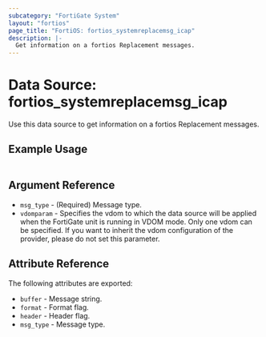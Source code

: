 ```yaml
---
subcategory: "FortiGate System"
layout: "fortios"
page_title: "FortiOS: fortios_systemreplacemsg_icap"
description: |-
  Get information on a fortios Replacement messages.
---
```


# Data Source: fortios_systemreplacemsg_icap
Use this data source to get information on a fortios Replacement messages.


## Example Usage

```hcl

```

## Argument Reference

* `msg_type` - (Required) Message type.
* `vdomparam` - Specifies the vdom to which the data source will be applied when the FortiGate unit is running in VDOM mode. Only one vdom can be specified. If you want to inherit the vdom configuration of the provider, please do not set this parameter.

## Attribute Reference

The following attributes are exported:

* `buffer` - Message string.
* `format` - Format flag.
* `header` - Header flag.
* `msg_type` - Message type.
